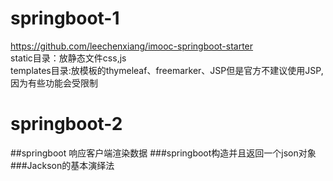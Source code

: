# springboot-1
https://github.com/leechenxiang/imooc-springboot-starter<br> 
static目录：放静态文件css,js<br> 
templates目录:放模板的thymeleaf、freemarker、JSP但是官方不建议使用JSP,因为有些功能会受限制<br> 

# springboot-2
##springboot 响应客户端渲染数据
###springboot构造并且返回一个json对象
###Jackson的基本演绎法
